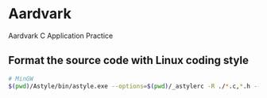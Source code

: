 # Aardvark
Aardvark C Application Practice

Format the source code with Linux coding style
---
```bash
# MinGW
$(pwd)/Astyle/bin/astyle.exe --options=$(pwd)/_astylerc -R ./*.c,*.h --exclude=AStyle --formatted
```